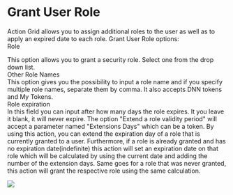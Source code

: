 # Grant User Role

Action Grid allows you to assign additional roles to the user as well as to apply an expired date to each role. Grant User Role options:  
Role

This option allows you to grant a security role. Select one from the drop down list.  
Other Role Names  
This option gives you the possibility to input a role name and if you specify multiple role names, separate them by comma. It also accepts DNN tokens and My Tokens.  
Role expiration  
In this field you can input after how many days the role expires. It you leave it blank, it will never expire.
The option "Extend a role validity period" will accept a parameter named "Extensions Days" which can be a token. By using this action, you can extend the expiration day of a role that is currently granted to a user. Furthermore, if a role is already granted and has no expiration date(indefinite) this action will set an expiration date on that role which will be calculated by using the current date and adding the number of the extension days. Same goes for a role that was never granted, this action will grant the respective role using the same calculation.

![](//static.dnnsharp.com/documentation/GrantUserRole.png)

